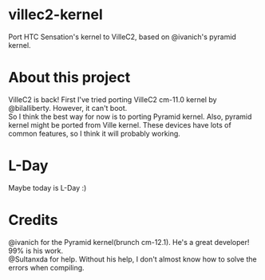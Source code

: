 # villec2-kernel
Port HTC Sensation's kernel to VilleC2, based on @ivanich's pyramid kernel.

# About this project
VilleC2 is back!
First I've tried porting VilleC2 cm-11.0 kernel by @bilalliberty. However, it can't boot.  
So I think the best way for now is to porting Pyramid kernel. Also, pyramid kernel might be ported from Ville kernel. These devices have lots of common features, so I think it will probably working.  

# L-Day
Maybe today is L-Day :)

# Credits
@ivanich for the Pyramid kernel(brunch cm-12.1). He's a great developer! 99% is his work.  
@Sultanxda for help. Without his help, I don't almost know how to solve the errors when compiling.
